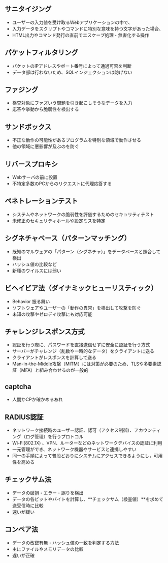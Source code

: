 ## サニタイジング

- ユーザーの入力値を受け取るWebアプリケーションの中で、
- 入力データをスクリプトやコマンドに特別な意味を持つ文字があった場合、
- HTML出力やコマンド発行の直前でエスケープ処理・無害化する操作

## パケットフィルタリング
- パケットのIPアドレスやポート番号によって通過可否を判断
- データ部は行わないため、SQLインジェクションは防げない

## ファジング
- 検査対象にファズいう問題を引き起こしそうなデータを入力
- 応答や挙動から脆弱性を検出する


## サンドボックス
- 不正な動作の可能性があるプログラムを特別な領域で動作させる
- 他の領域に悪影響が及ぶのを防ぐ

## リバースプロキシ
- Webサーバの前に設置
- 不特定多数のPCからのリクエストに代理応答する

## ペネトレーションテスト
- システムやネットワークの脆弱性を評価するためのセキュリティテスト
- 未修正のセキュリティホールや設定ミスを特定


## シグネチャベース（パターンマッチング）
- 既知のマルウェアの「パターン（シグネチャ）」をデータベースと照合して検出
- ハッシュ値の比較など
- 新種のウイルスには弱い

## ビヘイビア法（ダイナミックヒューリスティック）
- Behavior 振る舞い
- ソフトウェアやユーザーの「動作の異常」を検出して攻撃を防ぐ
-  未知の攻撃やゼロデイ攻撃にも対応可能

## チャレンジレスポンス方式
- 認証を行う際に、パスワードを直接送信せずに安全に認証を行う方式
- サーバーがチャレンジ（乱数や一時的なデータ）をクライアントに送る
- クライアントがレスポンスを計算して送る
- Man-in-the-Middle攻撃（MITM）には対策が必要のため、TLSや多要素認証（MFA）と組み合わせるのが一般的

## captcha
- 人間かCPか確かめるあれ

## RADIUS認証
- ネットワーク接続時のユーザー認証、認可（アクセス制御）、アカウンティング（ログ管理）を行うプロトコル
- Wi-Fi(802.1X) 、VPN、ルーターなどのネットワークデバイスの認証に利用
- 一元管理ができ、ネットワーク機器やサービスと連携しやすい
- 同一の手順によって普段どおりにシステムにアクセスできるようにし，可用性を高める


## チェックサム法
- データの破損・エラー・誤りを検出
- データの各ビットやバイトを計算し、**チェックサム（検査値）**を求めて送受信時に比較
- 速いが緩い

## コンペア法
- データの改竄有無・ハッシュ値の一致を判定する方法
- 主にファイルやメモリデータの比較
- 遅いが正確











